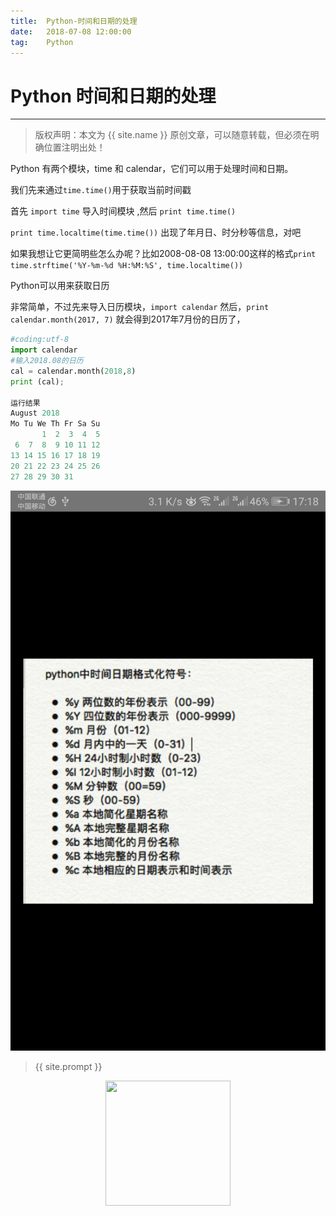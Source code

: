```yaml
---              
title:  Python-时间和日期的处理
date:   2018-07-08 12:00:00
tag:    Python
---
```

# Python 时间和日期的处理

***
> 版权声明：本文为 {{ site.name }} 原创文章，可以随意转载，但必须在明确位置注明出处！

<head><link rel="stylesheet" href="../css/rouge.css"></head>
Python 有两个模块，time 和 calendar，它们可以用于处理时间和日期。 

我们先来通过`time.time()`用于获取当前时间戳 

首先 `import time` 导入时间模块 ,然后 `print time.time() `

`print time.localtime(time.time())` 出现了年月日、时分秒等信息，对吧 

如果我想让它更简明些怎么办呢？比如2008-08-08 13:00:00这样的格式`print time.strftime('%Y-%m-%d %H:%M:%S', time.localtime()) `

Python可以用来获取日历 

非常简单，不过先来导入日历模块，`import calendar`  然后，`print calendar.month(2017, 7)`   就会得到2017年7月份的日历了， 

```python
#coding:utf-8
import calendar
#输入2018.08的日历
cal = calendar.month(2018,8)
print (cal);

运行结果
August 2018
Mo Tu We Th Fr Sa Su
       1  2  3  4  5
 6  7  8  9 10 11 12
13 14 15 16 17 18 19
20 21 22 23 24 25 26
27 28 29 30 31

```

 

![Python时间日期格式化符号表 ](/images/illustration/shijian.jpg)

> {{ site.prompt }}

<div  align="center">
<img src="https://rengui520.github.io/images/wechart.jpg" width = "200" height = "200"/>